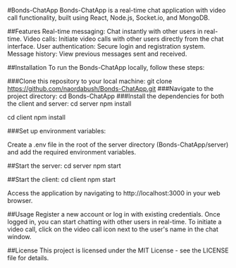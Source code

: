 #Bonds-ChatApp
Bonds-ChatApp is a real-time chat application with video call functionality, built using React, Node.js, Socket.io, and MongoDB.

##Features
Real-time messaging: Chat instantly with other users in real-time.
Video calls: Initiate video calls with other users directly from the chat interface.
User authentication: Secure login and registration system.
Message history: View previous messages sent and received.

##Installation
To run the Bonds-ChatApp locally, follow these steps:

###Clone this repository to your local machine:
git clone https://github.com/naordabush/Bonds-ChatApp.git
###Navigate to the project directory:
cd Bonds-ChatApp
###Install the dependencies for both the client and server:
cd server
npm install

cd client
npm install

###Set up environment variables:

Create a .env file in the root of the server directory (Bonds-ChatApp/server) and add the required environment variables.

##Start the server:
cd server
npm start

##Start the client:
cd client
npm start

Access the application by navigating to http://localhost:3000 in your web browser.

##Usage
Register a new account or log in with existing credentials.
Once logged in, you can start chatting with other users in real-time.
To initiate a video call, click on the video call icon next to the user's name in the chat window.

##License
This project is licensed under the MIT License - see the LICENSE file for details.
